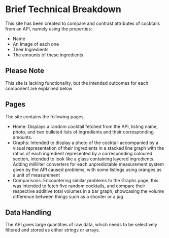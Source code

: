 # Brief Technical Breakdown

This site has been created to compare and contrast attributes of cocktails from an API, namely using the properties:
- Name
- An Image of each one
- Their Ingredients
- The amounts of these ingredients


## Please Note

This site is lacking functionality, but the intended outcomes for each component are explained below

## Pages

The site contains the following pages.
- Home: Displays a random cocktail fetched from the API, listing name, photo, and two bulleted lists of ingredients and their corresponding amounts.
- Graphs: Intended to display a photo of the cocktail accompanied by a visual representation of their ingredients in a stacked line graph with the ratios of each ingredient represented by a corresponding coloured section, intended to look like a glass containing layered ingredients. Adding milliliter converters for each unpredictable measurement system given by the API caused problems, with some listings using oranges as a unit of measurement
- Comparisons: Encountering similar problems to the Graphs page, this was intended to fetch five random cocktails, and compare their respective additive total volumes in a bar graph, showcasing the volume difference between things such as a shooter or a jug

## Data Handling

The API gives large quantities of raw data, which needs to be selectively filtered and stored as either strings or arrays. 